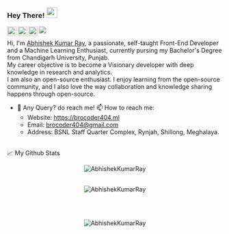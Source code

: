 ### Hey There! <img src="https://media.giphy.com/media/hvRJCLFzcasrR4ia7z/giphy.gif" width="25px">



<a href="https://twitter.com/Abhi_13_11">
  <img align="left" alt="Abhishek's Twitter" width="22px" src="https://user-images.githubusercontent.com/56451789/194726603-92929fd2-ce47-42ad-ac6e-0106eb2056f5.png" />
</a>
<a href="https://www.linkedin.com/in/abhishek-kumar-ray-a82536190/">
  <img align="left" alt="Abhishek's LinkedIN" width="22px" src="https://user-images.githubusercontent.com/56451789/194726429-ef92378c-bf60-4b5b-9b93-929b777609bb.png" />
</a>
<a href="https://www.hackerrank.com/rayabhishek">
  <img align="left" alt="Abhishek's HackerRank" width="22px" src="https://user-images.githubusercontent.com/56451789/194726727-ef4fe087-e340-4078-a985-5ebc3aa6e0b4.png" />
</a>

![](https://visitor-badge.glitch.me/badge?page_id=AbhishekKumarRay.AbhishekKumarRay)

Hi, I'm [Abhishek Kumar Ray](https://brocoder404.ml/), a passionate, self-taught Front-End Developer and a Machine Learning Enthusiast, currently pursing my Bachelor's Degree from Chandigarh University, Punjab. <br>
My career objective is to become a Visionary developer with deep knowledge in research and analytics.
<br>
I am also an open-source enthusiast. I enjoy learning from the open-source community, and I also love the way collaboration and knowledge sharing happens through open-source.
  
- 💼 Any Query? do reach me!
📫 How to reach me:
  - Website: https://brocoder404.ml
  - Email: brocoder404@gmail.com
  - Address: BSNL Staff Quarter Complex, Rynjah, Shillong, Meghalaya.
<br>
📈 My Github Stats

<p align="center"> <img src="https://github-readme-stats.vercel.app/api?username=AbhishekKumarRay&show_icons=true&theme=gotham" alt="AbhishekKumarRay" /> <br><br>
  
<p align="center"><img align="center" src="https://github-readme-streak-stats.herokuapp.com/?user=AbhishekKumarRay&theme=gotham" alt="AbhishekKumarRay" /></p><br><br>

<p align="center"> <img align="center" src="https://github-readme-stats.vercel.app/api/top-langs?username=AbhishekKumarRay&show_icons=true&locale=en&layout=compact&theme=gotham" alt="AbhishekKumarRay" /></p>
